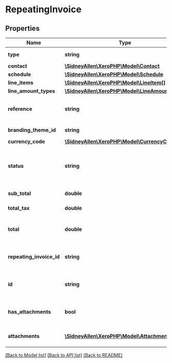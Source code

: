 # RepeatingInvoice

## Properties
Name | Type | Description | Notes
------------ | ------------- | ------------- | -------------
**type** | **string** | See Invoice Types | [optional] 
**contact** | [**\SidneyAllen\XeroPHP\Model\Contact**](Contact.md) |  | [optional] 
**schedule** | [**\SidneyAllen\XeroPHP\Model\Schedule**](Schedule.md) |  | [optional] 
**line_items** | [**\SidneyAllen\XeroPHP\Model\LineItem[]**](LineItem.md) | See LineItems | [optional] 
**line_amount_types** | [**\SidneyAllen\XeroPHP\Model\LineAmountTypes**](LineAmountTypes.md) |  | [optional] 
**reference** | **string** | ACCREC only – additional reference number | [optional] 
**branding_theme_id** | **string** | See BrandingThemes | [optional] 
**currency_code** | [**\SidneyAllen\XeroPHP\Model\CurrencyCode**](CurrencyCode.md) |  | [optional] 
**status** | **string** | One of the following - DRAFT or AUTHORISED – See Invoice Status Codes | [optional] 
**sub_total** | **double** | Total of invoice excluding taxes | [optional] 
**total_tax** | **double** | Total tax on invoice | [optional] 
**total** | **double** | Total of Invoice tax inclusive (i.e. SubTotal + TotalTax) | [optional] 
**repeating_invoice_id** | **string** | Xero generated unique identifier for repeating invoice template | [optional] 
**id** | **string** | Xero generated unique identifier for repeating invoice template | [optional] 
**has_attachments** | **bool** | boolean to indicate if an invoice has an attachment | [optional] 
**attachments** | [**\SidneyAllen\XeroPHP\Model\Attachment[]**](Attachment.md) | Displays array of attachments from the API | [optional] 

[[Back to Model list]](../README.md#documentation-for-models) [[Back to API list]](../README.md#documentation-for-api-endpoints) [[Back to README]](../README.md)


